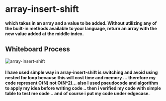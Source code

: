 # array-insert-shift

#### which takes in an array and a value to be added. Without utilizing any of the built-in methods available to your language, return an array with the new value added at the middle index.


## Whiteboard Process

![array-insert-shift](array-insert-shift.png)



#### I have used simple way in array-insert-shift is switching and avoid using nested for loop because this will cost time and memory ... therefore my code represent  O(N) not O(N^2)... also I used pseudocode and algorithm to apply my idea before writing code .. then i verified my code with simple table to test me code .. and of course i put my code under edgecase.